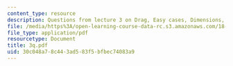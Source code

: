 ```yaml
---
content_type: resource
description: Questions from lecture 3 on Drag, Easy cases, Dimensions, and Statements.
file: /media/https%3A/open-learning-course-data-rc.s3.amazonaws.com/18-098-street-fighting-mathematics-january-iap-2008/30c048a78c443ad583f5bfbec74083a9_3q.pdf
file_type: application/pdf
resourcetype: Document
title: 3q.pdf
uid: 30c048a7-8c44-3ad5-83f5-bfbec74083a9
---
```

